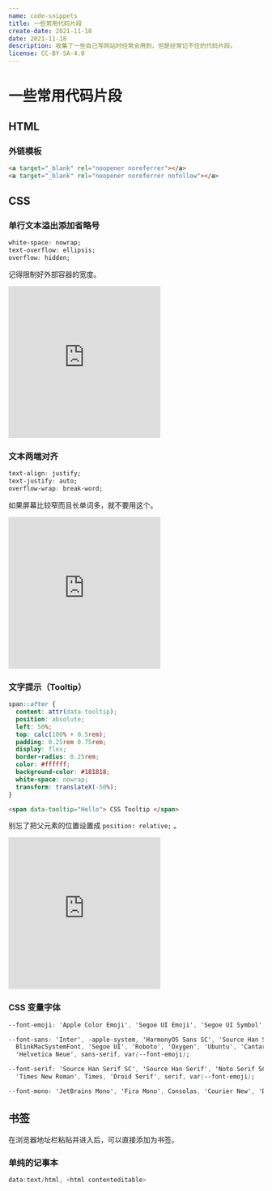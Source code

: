 ```yaml
---
name: code-snippets
title: 一些常用代码片段
create-date: 2021-11-18
date: 2021-11-18
description: 收集了一些自己写网站时经常会用到，但是经常记不住的代码片段。
license: CC-BY-SA-4.0
---
```


# 一些常用代码片段

## HTML

### 外链模板

```html
<a target="_blank" rel="noopener noreferrer"></a>
<a target="_blank" rel="noopener noreferrer nofollow"></a>
```

## CSS

### 单行文本溢出添加省略号

```css
white-space: nowrap;
text-overflow: ellipsis;
overflow: hidden;
```

记得限制好外部容器的宽度。

<iframe height="300" scrolling="no" title="单行文本溢出添加省略号" src="https://codepen.io/Lifeni/embed/porGyrW?default-tab=css%2Cresult&editable=true" frameborder="no" loading="lazy" allowtransparency="true" allowfullscreen="true">
  See the Pen <a href="https://codepen.io/Lifeni/pen/porGyrW">
  单行文本溢出添加省略号</a> by LFN (<a href="https://codepen.io/Lifeni">@Lifeni</a>)
  on <a href="https://codepen.io">CodePen</a>.
</iframe>

### 文本两端对齐

```css
text-align: justify;
text-justify: auto;
overflow-wrap: break-word;
```

如果屏幕比较窄而且长单词多，就不要用这个。

<iframe height="300" scrolling="no" title="文本两端对齐" src="https://codepen.io/Lifeni/embed/YzxBqdX?default-tab=css%2Cresult&editable=true" frameborder="no" loading="lazy" allowtransparency="true" allowfullscreen="true">
  See the Pen <a href="https://codepen.io/Lifeni/pen/YzxBqdX">
  文本两端对齐</a> by LFN (<a href="https://codepen.io/Lifeni">@Lifeni</a>)
  on <a href="https://codepen.io">CodePen</a>.
</iframe>

### 文字提示（Tooltip）

```css
span::after {
  content: attr(data-tooltip);
  position: absolute;
  left: 50%;
  top: calc(100% + 0.5rem);
  padding: 0.25rem 0.75rem;
  display: flex;
  border-radius: 0.25rem;
  color: #ffffff;
  background-color: #181818;
  white-space: nowrap;
  transform: translateX(-50%);
}
```

```html
<span data-tooltip="Hello"> CSS Tooltip </span>
```

别忘了把父元素的位置设置成 `position: relative;` 。

<iframe height="300" scrolling="no" title="文字提示（Tooltip）" src="https://codepen.io/Lifeni/embed/porGbzZ?default-tab=css%2Cresult&editable=true" frameborder="no" loading="lazy" allowtransparency="true" allowfullscreen="true">
  See the Pen <a href="https://codepen.io/Lifeni/pen/porGbzZ">
  文字提示（Tooltip）</a> by LFN (<a href="https://codepen.io/Lifeni">@Lifeni</a>)
  on <a href="https://codepen.io">CodePen</a>.
</iframe>

### CSS 变量字体

```css
--font-emoji: 'Apple Color Emoji', 'Segoe UI Emoji', 'Segoe UI Symbol', 'Noto Color Emoji';

--font-sans: 'Inter', -apple-system, 'HarmonyOS Sans SC', 'Source Han Sans SC', 'Source Han Sans', 'Noto Sans SC',
  BlinkMacSystemFont, 'Segoe UI', 'Roboto', 'Oxygen', 'Ubuntu', 'Cantarell', 'Fira Sans', 'Droid Sans',
  'Helvetica Neue', sans-serif, var(--font-emoji);

--font-serif: 'Source Han Serif SC', 'Source Han Serif', 'Noto Serif SC', 'Noto Serif', Georgia,
  'Times New Roman', Times, 'Droid Serif', serif, var(--font-emoji);

--font-mono: 'JetBrains Mono', 'Fira Mono', Consolas, 'Courier New', 'Droid Sans Mono', var(--font-sans);
```

## 书签

在浏览器地址栏粘贴并进入后，可以直接添加为书签。

### 单纯的记事本

```js
data:text/html, <html contenteditable>
```
